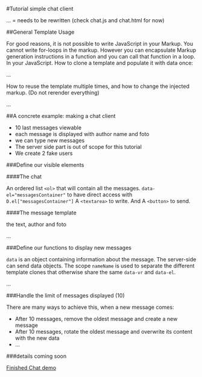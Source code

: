 #Tutorial simple chat client

... = needs to be rewritten (check chat.js and chat.html for now)


##General Template Usage

For good reasons, it is not possible to write JavaScript in your Markup. You cannot write for-loops in the markup. However you can encapsulate Markup generation instructions in a function and you can call that function in a loop. In your JavaScript. How to clone a template and populate it with data once:

  ...
    
How to reuse the template multiple times, and how to change the injected markup. (Do not rerender everything)

...

##A concrete example: making a chat client

 * 10 last messages viewable
 * each message is displayed with author name and foto
 * we can type new messages
 * The server side part is out of scope for this tutorial
 * We create 2 fake users

###Define our visible elements

####The chat

An ordered list `<ol>` that will contain all the messages. `data-el="messagesContainer"` to have direct access with `D.el["messagesContainer"]` A `<textarea>` to write. And A `<button>` to send.


    
####The message template

the text, author and foto

...
    
###Define our functions to display new messages

`data` is an object containing information about the message. The server-side can send data objects. The scope `nameName` is used to separate the different template clones that otherwise share the same `data-vr` and `data-el`. 

...

###Handle the limit of messages displayed (10)

There are many ways to achieve this, when a new message comes:

 * After 10 messages, remove the oldest message and create a new message
 * After 10 messages, rotate the oldest message and overwrite its content with the new data
 * ...
 
###details coming soon

[Finished Chat demo](http://rawgit.com/GrosSacASac/DOM99/master/examples/chat.html) 
